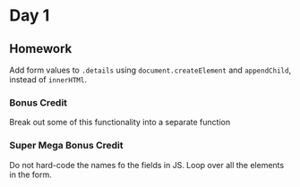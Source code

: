 # Day 1

## Homework

Add form values to `.details` using `document.createElement`
and `appendChild`, instead of `innerHTMl`.

### Bonus Credit

Break out some of this functionality into a separate function

### Super Mega Bonus Credit

Do not hard-code the names fo the fields in JS. Loop over all the elements in the form.